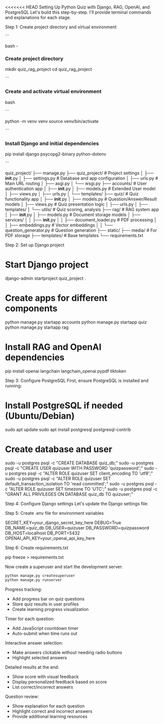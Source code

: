 <<<<<<< HEAD
Setting Up Python Quiz with Django, RAG, OpenAI, and PostgreSQL
Let's build this step-by-step. I'll provide terminal commands and explanations for each stage.

Step 1: Create project directory and virtual environment

´´´

bash -
### Create project directory
mkdir quiz_rag_project
cd quiz_rag_project

´´´
### Create and activate virtual environment


bash


´´´

python -m venv venv
source venv/bin/activate

´´´
### Install Django and initial dependencies
pip install django psycopg2-binary python-dotenv


´´´





quiz_project/
├── manage.py
├── quiz_project/                 # Project settings
│   ├── __init__.py
│   ├── settings.py               # Database and app configuration
│   ├── urls.py                   # Main URL routing
│   ├── asgi.py
│   └── wsgi.py
├── accounts/                     # User authentication app
│   ├── __init__.py
│   ├── models.py                 # Extended User model
│   ├── views.py
│   ├── urls.py
│   └── templates/
├── quiz/                         # Quiz functionality app
│   ├── __init__.py
│   ├── models.py                 # Question/Answer/Result models
│   ├── views.py                  # Quiz presentation logic
│   ├── urls.py
│   ├── templates/
│   └── utils/                    # Quiz scoring, analysis
├── rag/                          # RAG system app
│   ├── __init__.py
│   ├── models.py                 # Document storage models
│   ├── services/
│   │   ├── __init__.py
│   │   ├── document_loader.py    # PDF processing
│   │   ├── embeddings.py         # Vector embeddings
│   │   └── question_generator.py # Question generation
├── static/
├── media/                        # For PDF storage
├── templates/                    # Base templates
└── requirements.txt




Step 2: Set up Django project

# Start Django project
django-admin startproject quiz_project .

# Create apps for different components
python manage.py startapp accounts
python manage.py startapp quiz
python manage.py startapp rag

# Install RAG and OpenAI dependencies
pip install openai langchain langchain_openai pypdf tiktoken


Step 3: Configure PostgreSQL
First, ensure PostgreSQL is installed and running:


# Install PostgreSQL if needed (Ubuntu/Debian)
sudo apt update
sudo apt install postgresql postgresql-contrib

# Create database and user
sudo -u postgres psql -c "CREATE DATABASE quiz_db;"
sudo -u postgres psql -c "CREATE USER quizuser WITH PASSWORD 'quizpassword';"
sudo -u postgres psql -c "ALTER ROLE quizuser SET client_encoding TO 'utf8';"
sudo -u postgres psql -c "ALTER ROLE quizuser SET default_transaction_isolation TO 'read committed';"
sudo -u postgres psql -c "ALTER ROLE quizuser SET timezone TO 'UTC';"
sudo -u postgres psql -c "GRANT ALL PRIVILEGES ON DATABASE quiz_db TO quizuser;"



Step 4: Configure Django settings
Let's update the Django settings file:

Step 5: Create .env file for environment variables


SECRET_KEY=your_django_secret_key_here
DEBUG=True
DB_NAME=quiz_db
DB_USER=quizuser
DB_PASSWORD=quizpassword
DB_HOST=localhost
DB_PORT=5432
OPENAI_API_KEY=your_openai_api_key_here

Step 6: Create requirements.txt

pip freeze > requirements.txt


Now create a superuser and start the development server:

```bash
python manage.py createsuperuser
python manage.py runserver
```

 Progress tracking:
   - Add progress bar on quiz questions
   - Store quiz results in user profiles
   - Create learning progress visualization

 Timer for each question:
   - Add JavaScript countdown timer
   - Auto-submit when time runs out

 Interactive answer selection:
   - Make answers clickable without needing radio buttons
   - Highlight selected answers

 Detailed results at the end:
   - Show score with visual feedback
   - Display personalized feedback based on score
   - List correct/incorrect answers

 Question review:
   - Show explanation for each question
   - Highlight correct and incorrect answers
   - Provide additional learning resources

